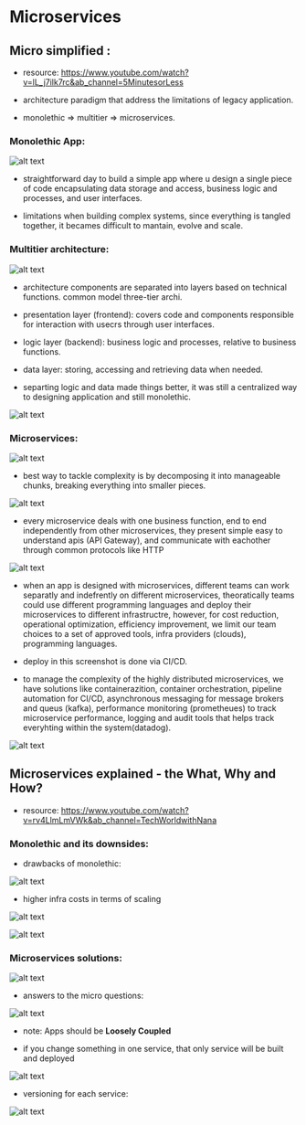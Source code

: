# Microservices

## Micro simplified :

- resource: https://www.youtube.com/watch?v=lL_j7ilk7rc&ab_channel=5MinutesorLess

- architecture paradigm that address the limitations of legacy application.
- monolethic => multitier => microservices. 

### Monolethic App:

![alt text](monolethic.png)

- straightforward day to build a simple app where u design a single piece of code encapsulating data storage and access, business logic and processes, and user interfaces. 

- limitations when building complex systems, since everything is tangled together, it becames difficult to mantain, evolve and scale.

### Multitier architecture:

![alt text](multitier.png)

- architecture components are separated into layers based on technical functions.
common model three-tier archi.

- presentation layer (frontend): covers code and components responsible for interaction with usecrs through user interfaces.
- logic layer (backend): business logic and processes, relative to business functions.
- data layer: storing, accessing and retrieving data when needed.

- separting logic and data made things better, it was still a centralized way to designing application and still monolethic.

![alt text](app_complexity.png)

### Microservices:

![alt text](microservices.png)

- best way to tackle complexity is by decomposing it into manageable chunks, breaking everything into smaller pieces.

![alt text](microservices2.png)

- every microservice deals with one business function, end to end independently from other microservices, they present simple easy to understand apis (API Gateway), and communicate with eachother through common protocols like HTTP

![alt text](microservices3.png)

- when an app is designed with microservices, different teams can work separatly and indefrently on different microservices, theoratically teams could use different programming languages and deploy their microservices to different infrastructre, however, for cost reduction, operational optimization, efficiency improvement, we limit our team choices to a set of approved tools, infra providers (clouds), programming languages.
- deploy in this screenshot is done via CI/CD.

- to manage the complexity of the highly distributed microservices, we have solutions like containerazition, container orchestration, pipeline automation for CI/CD, asynchronous messaging for message brokers and queus (kafka), performance monitoring (prometheues) to track microservice performance, logging and audit tools that helps track everyhting within the system(datadog).

![alt text](microservices4.png)


## Microservices explained - the What, Why and How?

- resource: https://www.youtube.com/watch?v=rv4LlmLmVWk&ab_channel=TechWorldwithNana

### Monolethic and its downsides:

* drawbacks of monolethic:

![alt text](micro_limits.png)

* higher infra costs in terms of scaling

![alt text](micro_challenges_1.png)

![alt text](micro_challneges_2.png)

### Microservices solutions:

![alt text](micro_archi.png)

* answers to the micro questions: 

![alt text](micro_archi_solution.png)

* note: Apps should be **Loosely Coupled**

* if you change something in one service, that only service will be built and deployed

![alt text](one_service_deploy.png)

* versioning for each service:

![alt text](each_version.png)